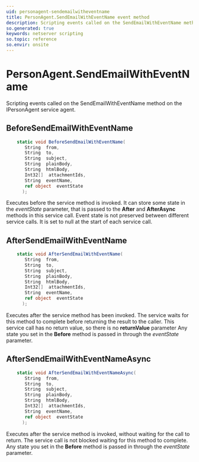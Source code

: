 ```yaml
---
uid: personagent-sendemailwitheventname
title: PersonAgent.SendEmailWithEventName event method
description: Scripting events called on the SendEmailWithEventName method on the PersonAgent service agent.
so.generated: true
keywords: netserver scripting
so.topic: reference
so.envir: onsite
---
```

# PersonAgent.SendEmailWithEventName

Scripting events called on the <see cref='M:IPersonAgent.SendEmailWithEventName'>SendEmailWithEventName</see> method on the <see cref='IPersonAgent'>IPersonAgent</see>  service agent.

## BeforeSendEmailWithEventName
```cs
    static void BeforeSendEmailWithEventName(
       String  from,
       String  to,
       String  subject,
       String  plainBody,
       String  htmlBody,
       Int32[]  attachmentIds,
       String  eventName,
       ref object  eventState
      );
```
Executes before the service method is invoked.
It can store some state in the *eventState* parameter, that is passed to the **After** and **AfterAsync** methods in this service call.
Event state is not preserved between different service calls. It is set to null at the start of each service call.
## AfterSendEmailWithEventName
```cs
    static void AfterSendEmailWithEventName(
       String  from,
       String  to,
       String  subject,
       String  plainBody,
       String  htmlBody,
       Int32[]  attachmentIds,
       String  eventName,
       ref object  eventState
      );
```
Executes after the service method has been invoked. The service waits for this method to complete before returning the result to the caller.
This service call has no return value, so there is no **returnValue** parameter
Any state you set in the **Before** method is passed in through the *eventState* parameter.
## AfterSendEmailWithEventNameAsync
```cs
    static void AfterSendEmailWithEventNameAsync(
       String  from,
       String  to,
       String  subject,
       String  plainBody,
       String  htmlBody,
       Int32[]  attachmentIds,
       String  eventName,
       ref object  eventState
      );
```
Executes after the service method is invoked, without waiting for the call to return.
The service call is not blocked waiting for this method to complete.
Any state you set in the **Before** method is passed in through the *eventState* parameter.

